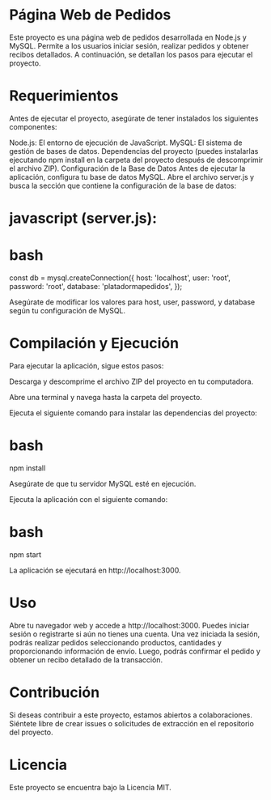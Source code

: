 # Página Web de Pedidos

Este proyecto es una página web de pedidos desarrollada en Node.js y MySQL. Permite a los usuarios iniciar sesión, realizar pedidos y obtener recibos detallados. A continuación, se detallan los pasos para ejecutar el proyecto.

# Requerimientos

Antes de ejecutar el proyecto, asegúrate de tener instalados los siguientes componentes:

Node.js: El entorno de ejecución de JavaScript.
MySQL: El sistema de gestión de bases de datos.
Dependencias del proyecto (puedes instalarlas ejecutando npm install en la carpeta del proyecto después de descomprimir el archivo ZIP).
Configuración de la Base de Datos
Antes de ejecutar la aplicación, configura tu base de datos MySQL. Abre el archivo server.js y busca la sección que contiene la configuración de la base de datos:

# javascript (server.js):
# bash
const db = mysql.createConnection({
  host: 'localhost',
  user: 'root',
  password: 'root',
  database: 'platadormapedidos',
});

Asegúrate de modificar los valores para host, user, password, y database según tu configuración de MySQL.

# Compilación y Ejecución
Para ejecutar la aplicación, sigue estos pasos:

Descarga y descomprime el archivo ZIP del proyecto en tu computadora.

Abre una terminal y navega hasta la carpeta del proyecto.

Ejecuta el siguiente comando para instalar las dependencias del proyecto:

# bash

npm install

Asegúrate de que tu servidor MySQL esté en ejecución.

Ejecuta la aplicación con el siguiente comando:

# bash

npm start

La aplicación se ejecutará en http://localhost:3000.

# Uso

Abre tu navegador web y accede a http://localhost:3000.
Puedes iniciar sesión o registrarte si aún no tienes una cuenta.
Una vez iniciada la sesión, podrás realizar pedidos seleccionando productos, cantidades y proporcionando información de envío.
Luego, podrás confirmar el pedido y obtener un recibo detallado de la transacción.

# Contribución

Si deseas contribuir a este proyecto, estamos abiertos a colaboraciones. Siéntete libre de crear issues o solicitudes de extracción en el repositorio del proyecto.

# Licencia

Este proyecto se encuentra bajo la Licencia MIT.